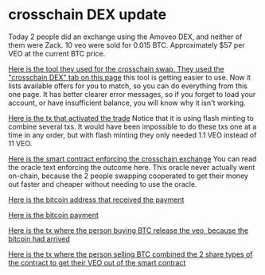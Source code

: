 crosschain DEX update
=================

Today 2 people did an exchange using the Amoveo DEX, and neither of them were Zack.
10 veo were sold for 0.015 BTC.
Approximately $57 per VEO at the current BTC price.

[Here is the tool they used for the crosschain swap. They used the "crosschain DEX" tab on this page](http://46.101.81.5:8080/wallet.html)
 this tool is getting easier to use. Now it lists available offers for you to match, so you can do everything from this one page. It has better clearer error messages, so if you forget to load your account, or have insufficient balance, you will know why it isn't working.

[Here is the tx that activated the trade](http://46.101.81.5:8080/tx_explorer.html?txid=sH1uO/04Ux2HYc9gAl4z2QqNO8HnISxg7gYZjmZAG8M=)
Notice that it is using flash minting to combine several txs. It would have been impossible to do these txs one at a time in any order, but with flash minting they only needed 1.1 VEO instead of 11 VEO.

[Here is the smart contract enforcing the crosschain exchange](http://46.101.81.5:8080/contract_explorer.html?cid=OWByrUqzrM/3Zz6DkbqC4oM2/wsPgonBpESXvs4vzbc=) You can read the oracle text enforcing the outcome here. This oracle never actually went on-chain, because the 2 people swapping cooperated to get their money out faster and cheaper without needing to use the oracle.

[Here is the bitcoin address that received the payment](https://www.blockchain.com/btc/address/3NUw8Wd1JxVU98VjnKgFSnxNHEa8zutnVb)

[Here is the bitcoin payment](https://www.blockchain.com/btc/tx/45a1270f01540c17d17b57f859cb5a2a92475d7148d408fde8a441e144c48c04)

[Here is the tx where the person buying BTC release the veo, because the bitcoin had arrived](http://46.101.81.5:8080/tx_explorer.html?txid=c8lrn31kuF/2nxHJ42T53s8HCNAOYCh/N8Ti4dRNTnA=)

[Here is the tx where the person selling BTC combined the 2 share types of the contract to get their VEO out of the smart contract](http://46.101.81.5:8080/tx_explorer.html?txid=1NGS14+56OYk/3z5vK+/JStAf7dEvaTD2vcS3xiaNcY=)

